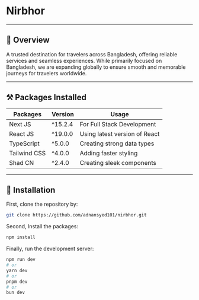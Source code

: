 # Nirbhor

---

## 🏡 Overview

A trusted destination for travelers across Bangladesh, offering reliable services and seamless experiences. While primarily focused on Bangladesh, we are expanding globally to ensure smooth and memorable journeys for travelers worldwide.

---

## ⚒️ Packages Installed

| Packages     | Version | Usage                         |
| ------------ | ------- | ----------------------------- |
| Next JS      | ^15.2.4 | For Full Stack Development    |
| React JS     | ^19.0.0 | Using latest version of React |
| TypeScript   | ^5.0.0  | Creating strong data types    |
| Tailwind CSS | ^4.0.0  | Adding faster styling         |
| Shad CN      | ^2.4.0  | Creating sleek components     |

---

## 🧰 Installation

First, clone the repository by:

```bash
git clone https://github.com/adnansyed101/nirbhor.git
```

Second, Install the packages:

```bash
npm install
```

Finally, run the development server:

```bash
npm run dev
# or
yarn dev
# or
pnpm dev
# or
bun dev
```
